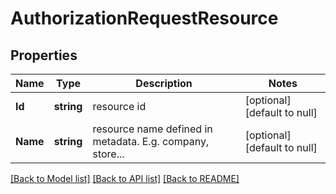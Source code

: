 # AuthorizationRequestResource

## Properties
Name | Type | Description | Notes
------------ | ------------- | ------------- | -------------
**Id** | **string** | resource id | [optional] [default to null]
**Name** | **string** | resource name defined in metadata. E.g. company, store... | [optional] [default to null]

[[Back to Model list]](../README.md#documentation-for-models) [[Back to API list]](../README.md#documentation-for-api-endpoints) [[Back to README]](../README.md)


